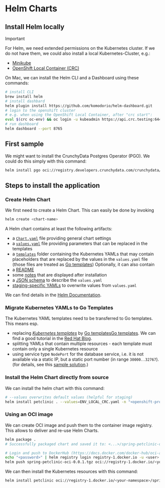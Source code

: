# Helm Charts

## Install Helm locally

> [!IMPORTANT]
> For Helm, we need extended permissions on the Kubernetes cluster. If we do not have them, we could 
> also install a local Kubernetes-Cluster, e.g.:
>  - [Minikube](https://minikube.sigs.k8s.io/docs/start/)
>  - [OpenShift Local Container (CRC)](https://github.com/crc-org/crc)

On Mac, we can install the Helm CLI and a Dashboard using these commands:

```bash
# install CLI
brew install helm
# install dashbard
helm plugin install https://github.com/komodorio/helm-dashboard.git
# login to the openshift cluster
# e.g. when using the OpenShift Local Container, after "crc start":
eval $(crc oc-env) && oc login -u kubeadmin https://api.crc.testing:6443
# run dashboard
helm dashboard --port 8765
```

## First sample

We might want to install the CrunchyData Postgres Operator (PGO). We could do this simply with this command:

```bash
helm install pgo oci://registry.developers.crunchydata.com/crunchydata/pgo -n openshift-operators
```

## Steps to install the application

### Create Helm Chart

We first need to create a Helm Chart. This can easily be done by invoking

```bash
helm create <chart-name>
```

A Helm chart contains at least the following artifacts:
 - a [`Chart.yaml`](chart/Chart.yaml) file providing general chart settings
 - a [`values.yaml`](chart/values.yaml) file providing parameters that can be replaced in the templates
 - a [`templates`](chart/templates) folder containing the Kubernetes YAMLs that may contain placeholders
   that are replaced by the values in the `values.yaml` file
   (those files are treated as [Go templates](https://pkg.go.dev/text/template))
Optionally, it can also contain
  - a [README](chart/README.md)
  - some [notes](chart/templates/NOTES.txt) that are displayed after installation
  - a [JSON schema](chart/values.schema.json) to describe the `values.yaml`
  - [staging-specific YAMLs](chart/ENV_LOCAL_CRC.yaml) to overwrite values from `values.yaml`

We can find details in the [Helm Documentation](https://helm.sh/docs/topics/charts/).

### Migrate Kubernetes YAMLs to Go Templates

The Kubernetes YAML templates need to be transferred to Go templates. This means esp.
 - replacing [_Kubernetes templates_](https://docs.openshift.com/container-platform/4.16/openshift_images/using-templates.html)
   by [Go templates](https://pkg.go.dev/text/template)[Go templates](https://pkg.go.dev/text/template).
   We can find a good tutorial in the [Red Hat Blog](https://www.redhat.com/en/blog/from-templates-to-openshift-helm-charts). 
 - splitting YAMLs that contain multiple resources - each template must contain only a single Kubernetes resource
 - using service type `NodePort` for the database service, i.e. it is not available via a static IP,
   but a static port number (in range `30000..32767`).
   (for details, see this [sample solution](https://stackoverflow.com/questions/67926772/how-to-connect-to-ibm-mq-deployed-to-openshift/67927780#67927780).)

### Install the Helm Chart directly from source

We can install the helm chart with this command:
```bash
# --values overwrites default values (helpful for staging)
helm install petclinic . --values=ENV_LOCAL_CRC.yaml -n "<openshift-project>"
```

### Using an OCI image

We can create OCI image and push them to the container image registry. This allows to deliver and re-use Helm Charts.

```bash
helm package .
# Successfully packaged chart and saved it to: <...>/spring-petclinic-oci-0.0.1.tgz

# Login and push to DockerHub (https://docs.docker.com/docker-hub/oci-artifacts/)
echo "<password>" | helm registry login registry-1.docker.io -u <user> --password-stdin
helm push spring-petclinic-oci-0.0.1.tgz oci://registry-1.docker.io/<your-namespace>
```

We can then install the Kubernetes resources with this command:

```bash
helm install petclinic oci://registry-1.docker.io/<your-namespace>/spring-petclinic-oci --values=ENV_LOCAL_CRC.yaml -n "<openshift-project>"
```
